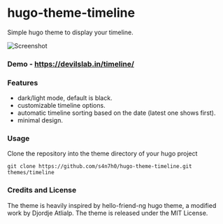 # hugo-theme-timeline
Simple hugo theme to display your timeline.

![Screenshot](https://github.com/s4n7h0/hugo-theme-timeline/blob/main/images/screenshot.PNG "Screenshot")

### Demo - https://devilslab.in/timeline/

### Features 

* dark/light mode, default is black. 
* customizable timeline options.
* automatic timeline sorting based on the date (latest one shows first).
* minimal design. 

### Usage 

Clone the repository into the theme directory of your hugo project 

```
git clone https://github.com/s4n7h0/hugo-theme-timeline.git themes/timeline
```

### Credits and License 

The theme is heavily inspired by hello-friend-ng hugo theme, a modified work by Djordje Atlialp. The theme is released under the MIT License.  
